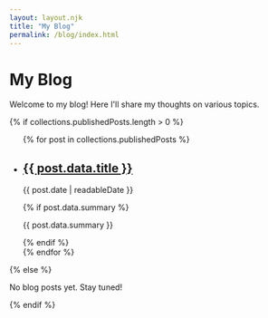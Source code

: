 ```yaml
---
layout: layout.njk
title: "My Blog"
permalink: /blog/index.html
---
```


# My Blog

Welcome to my blog! Here I'll share my thoughts on various topics.

{% if collections.publishedPosts.length > 0 %}
  <ul>
    {% for post in collections.publishedPosts %}
      <li>
        <h2><a href="{{ post.url | url }}">{{ post.data.title }}</a></h2>
        <p><time datetime="{{ post.date | readableDate('yyyy-MM-dd') }}">{{ post.date | readableDate }}</time></p>
        {% if post.data.summary %}
          <p>{{ post.data.summary }}</p>
        {% endif %}
      </li>
    {% endfor %}
  </ul>
{% else %}
  <p>No blog posts yet. Stay tuned!</p>
{% endif %}
